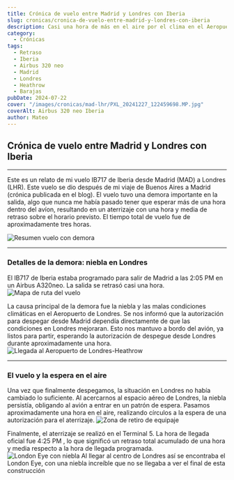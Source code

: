```yaml
---
title: Crónica de vuelo entre Madrid y Londres con Iberia
slug: cronicas/cronica-de-vuelo-entre-madrid-y-londres-con-iberia
description: Casi una hora de más en el aire por el clima en el Aeropuerto de Heathrow.
category: 
  - Crónicas
tags:
  - Retraso
  - Iberia
  - Airbus 320 neo
  - Madrid
  - Londres
  - Heathrow
  - Barajas
pubDate: 2024-07-22
cover: "/images/cronicas/mad-lhr/PXL_20241227_122459698.MP.jpg"
coverAlt: Airbus 320 neo Iberia
author: Mateo
---
```


## Crónica de vuelo entre Madrid y Londres con Iberia

***
Este es un relato de mi vuelo IB717 de Iberia desde Madrid (MAD) a Londres (LHR). Este vuelo se dio después de mi viaje de Buenos Aires a Madrid (crónica publicada en el blog). El vuelo tuvo una demora importante en la salida, algo que nunca me había pasado tener que esperar más de una hora dentro del avíon, resultando en un aterrizaje con una hora y media de retraso sobre el horario previsto. El tiempo total de vuelo fue de aproximadamente tres horas.

![Resumen vuelo con demora](/images/cronicas/mad-lhr/vuelo-ib717.png "Resumen vuelo con demora")

***

### Detalles de la demora: niebla en Londres

El IB717 de Iberia estaba programado para salir de  Madrid a las 2:05 PM  en un Airbus A320neo. La salida se retrasó casi una hora.
<img src="/images/cronicas/mad-lhr/mapa-vuelo-ib717.png" alt="Mapa de ruta del vuelo" />


La causa principal de la demora fue la niebla y las malas condiciones climáticas en el Aeropuerto de Londres. Se nos informó que la autorización para despegar desde Madrid dependía directamente de que las condiciones en Londres mejoraran. Esto nos mantuvo a bordo del avión, ya listos para partir, esperando la autorización de despegue desde Londres durante aproximadamente una hora.
<img src="/images/cronicas/mad-lhr/PXL_20241227_162044855.MP.jpg" alt="Llegada al Aeropuerto de Londres-Heathrow">

***

### El vuelo y la espera en el aire

Una vez que finalmente despegamos, la situación en Londres no había cambiado lo suficiente. Al acercarnos al espacio aéreo de Londres, la niebla persistía, obligando al avión a entrar en un patrón de espera. Pasamos aproximadamente una hora en el aire, realizando círculos a la espera de una autorización para el aterrizaje.
<img src="/images/cronicas/mad-lhr/PXL_20241227_165021692.MP.jpg" alt="Zona de retiro de equipaje">

Finalmente, el aterrizaje se realizó en el Terminal 5. La hora de llegada oficial fue 4:25 PM , lo que significó un retraso total acumulado de una hora y media respecto a la hora de llegada programada.
<img src="/images/cronicas/mad-lhr/london-eye-niebla.jpg" alt="London Eye con niebla">
Al llegar al centro de Londres así se encontraba el London Eye, con una niebla increíble que no se llegaba a ver el final de esta construcción

